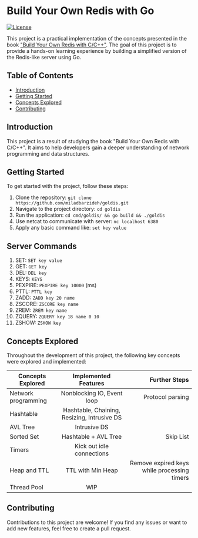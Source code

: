 # Build Your Own Redis with Go

[![License](https://img.shields.io/badge/license-apache_2.0-red?style=for-the-badge&logo=none)](LICENSE)

This project is a practical implementation of the concepts presented in the book ["Build Your Own Redis with C/C++"](https://build-your-own.org/redis/). The goal of this project is to provide a hands-on learning experience by building a simplified version of the Redis-like server using Go.

## Table of Contents

- [Introduction](#introduction)
- [Getting Started](#getting-started)
- [Concepts Explored](#concepts-explored)
- [Contributing](#contributing)

## Introduction

This project is a result of studying the book "Build Your Own Redis with C/C++". It aims to help developers gain a deeper understanding 
of network programming and data structures.

## Getting Started

To get started with the project, follow these steps:

1. Clone the repository: `git clone https://github.com/miladbarzideh/goldis.git`
2. Navigate to the project directory: `cd goldis`
3. Run the application: `cd cmd/goldis/ && go build && ./goldis`
4. Use netcat to communicate with server: `nc localhost 6380`
5. Apply any basic command like: `set key value`

## Server Commands

1. SET: `SET key value`
2. GET: `GET key`
3. DEL: `DEL key`
4. KEYS: `KEYS`
5. PEXPIRE: `PEXPIRE key 10000` (ms)
6. PTTL: `PTTL key`
7. ZADD: `ZADD key 20 name`
8. ZSCORE: `ZSCORE key name`
9. ZREM: `ZREM key name`
10. ZQUERY: `ZQUERY key 18 name 0 10`
11. ZSHOW: `ZSHOW key`

## Concepts Explored

Throughout the development of this project, the following key concepts were explored and implemented:

| Concepts Explored   |            Implemented Features             |                               Further Steps |
|---------------------|:-------------------------------------------:|--------------------------------------------:|
| Network programming |         Nonblocking IO, Event loop          |                            Protocol parsing |
| Hashtable           | Hashtable, Chaining, Resizing, Intrusive DS |                                             |
| AVL Tree            |                Intrusive DS                 |                                             |
| Sorted Set          |            Hashtable + AVL Tree             |                                   Skip List |
| Timers              |          Kick out idle connections          |                                             |
| Heap and TTL        |              TTL with Min Heap              | Remove expired keys while processing timers |
| Thread Pool         |                     WIP                     |                                             |

## Contributing

Contributions to this project are welcome! If you find any issues or want to add new features, feel free to create a pull request.
